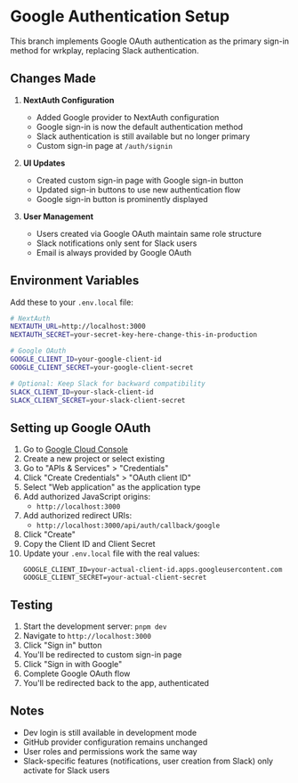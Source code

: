 # Google Authentication Setup

This branch implements Google OAuth authentication as the primary sign-in method for wrkplay, replacing Slack authentication.

## Changes Made

1. **NextAuth Configuration**
   - Added Google provider to NextAuth configuration
   - Google sign-in is now the default authentication method
   - Slack authentication is still available but no longer primary
   - Custom sign-in page at `/auth/signin`

2. **UI Updates**
   - Created custom sign-in page with Google sign-in button
   - Updated sign-in buttons to use new authentication flow
   - Google sign-in button is prominently displayed

3. **User Management**
   - Users created via Google OAuth maintain same role structure
   - Slack notifications only sent for Slack users
   - Email is always provided by Google OAuth

## Environment Variables

Add these to your `.env.local` file:

```bash
# NextAuth
NEXTAUTH_URL=http://localhost:3000
NEXTAUTH_SECRET=your-secret-key-here-change-this-in-production

# Google OAuth
GOOGLE_CLIENT_ID=your-google-client-id
GOOGLE_CLIENT_SECRET=your-google-client-secret

# Optional: Keep Slack for backward compatibility
SLACK_CLIENT_ID=your-slack-client-id
SLACK_CLIENT_SECRET=your-slack-client-secret
```

## Setting up Google OAuth

1. Go to [Google Cloud Console](https://console.cloud.google.com/)
2. Create a new project or select existing
3. Go to "APIs & Services" > "Credentials"
4. Click "Create Credentials" > "OAuth client ID"
5. Select "Web application" as the application type
6. Add authorized JavaScript origins:
   - `http://localhost:3000`
7. Add authorized redirect URIs:
   - `http://localhost:3000/api/auth/callback/google`
8. Click "Create"
9. Copy the Client ID and Client Secret
10. Update your `.env.local` file with the real values:
    ```
    GOOGLE_CLIENT_ID=your-actual-client-id.apps.googleusercontent.com
    GOOGLE_CLIENT_SECRET=your-actual-client-secret
    ```

## Testing

1. Start the development server: `pnpm dev`
2. Navigate to `http://localhost:3000`
3. Click "Sign in" button
4. You'll be redirected to custom sign-in page
5. Click "Sign in with Google"
6. Complete Google OAuth flow
7. You'll be redirected back to the app, authenticated

## Notes

- Dev login is still available in development mode
- GitHub provider configuration remains unchanged
- User roles and permissions work the same way
- Slack-specific features (notifications, user creation from Slack) only activate for Slack users